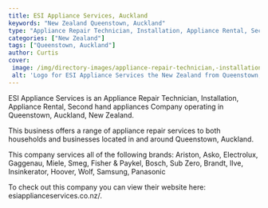 ```yaml
---
title: ESI Appliance Services, Auckland
keywords: "New Zealand Queenstown, Auckland"
type: "Appliance Repair Technician, Installation, Appliance Rental, Second hand appliances"
categories: ["New Zealand"]
tags: ["Queenstown, Auckland"]
author: Curtis
cover: 
 image: /img/directory-images/appliance-repair-technician,-installation,-appliance-rental,-second-hand-appliances/esi-appliance-services.webp
 alt: 'Logo for ESI Appliance Services the New Zealand from Queenstown, Auckland'
---
```


ESI Appliance Services is an Appliance Repair Technician, Installation, Appliance Rental, Second hand appliances Company operating in Queenstown, Auckland, New Zealand.

This business offers a range of appliance repair services to both households and businesses located in and around Queenstown, Auckland.

This company services all of the following brands: Ariston, Asko, Electrolux, Gaggenau, Miele, Smeg, Fisher & Paykel, Bosch, Sub Zero, Brandt, Ilve, Insinkerator, Hoover, Wolf, Samsung, Panasonic

To check out this company you can view their website here: esiapplianceservices.co.nz/.
